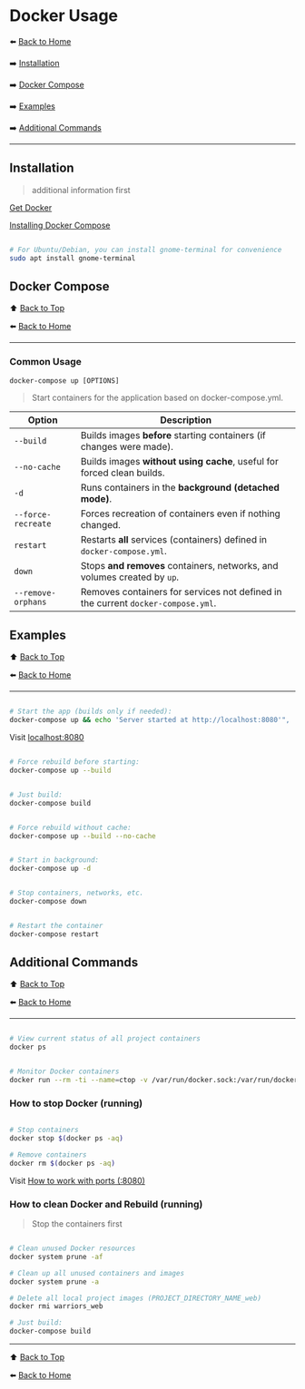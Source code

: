 # Docker Usage

⬅️ [Back to Home](../README.md)

➡️ [Installation](#installation)

➡️ [Docker Compose](#docker-compose)

➡️ [Examples](#examples)

➡️ [Additional Commands](#additional-commands)

---

## Installation

> additional information first

[Get Docker](https://docs.docker.com/get-docker/)

[Installing Docker Compose](https://docs.docker.com/compose/install/)

```bash

# For Ubuntu/Debian, you can install gnome-terminal for convenience
sudo apt install gnome-terminal
```

## Docker Compose

⬆️ [Back to Top](#docker-usage)

⬅️ [Back to Home](../README.md)

---

### Common Usage

``` 
docker-compose up [OPTIONS]
```

> Start containers for the application based on docker-compose.yml.

| Option             | Description                                                                      |
|--------------------|----------------------------------------------------------------------------------|
| `--build`          | Builds images **before** starting containers (if changes were made).             |
| `--no-cache`       | Builds images **without using cache**, useful for forced clean builds.           |
| `-d`               | Runs containers in the **background (detached mode)**.                           |
| `--force-recreate` | Forces recreation of containers even if nothing changed.                         |
| `restart`          | Restarts **all** services (containers) defined in `docker-compose.yml`.          |
| `down`             | Stops **and removes** containers, networks, and volumes created by `up`.         |
| `--remove-orphans` | Removes containers for services not defined in the current `docker-compose.yml`. |

## Examples

⬆️ [Back to Top](#docker-usage)

⬅️ [Back to Home](../README.md)

---

```bash

# Start the app (builds only if needed):
docker-compose up && echo 'Server started at http://localhost:8080'",
```

Visit [localhost:8080](http://localhost:8080)

```bash

# Force rebuild before starting:
docker-compose up --build
```

```bash 

# Just build:
docker-compose build
```

```bash 

# Force rebuild without cache:
docker-compose up --build --no-cache
```

```bash

# Start in background:
docker-compose up -d
```

```bash

# Stop containers, networks, etc.
docker-compose down
```

```bash

# Restart the container
docker-compose restart
```

## Additional Commands

⬆️ [Back to Top](#docker-usage)

⬅️ [Back to Home](../README.md)

---

```bash

# View current status of all project containers
docker ps
```

```bash

# Monitor Docker containers
docker run --rm -ti --name=ctop -v /var/run/docker.sock:/var/run/docker.sock quay.io/vektorlab/ctop:latest
```

### How to stop Docker (running)

```bash 

# Stop containers
docker stop $(docker ps -aq)

# Remove containers
docker rm $(docker ps -aq)
```

Visit [How to work with ports (:8080) ](vite.md#how-to-stop-ports)

### How to clean Docker and Rebuild (running)

> Stop the containers first

```bash 

# Clean unused Docker resources
docker system prune -af

# Clean up all unused containers and images
docker system prune -a

# Delete all local project images (PROJECT_DIRECTORY_NAME_web)
docker rmi warriors_web

# Just build:
docker-compose build
```

---

⬆️ [Back to Top](#docker-usage)

⬅️ [Back to Home](../README.md)